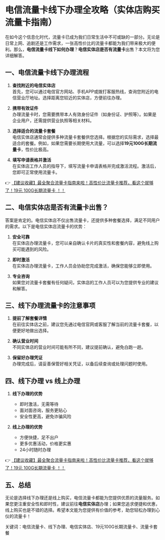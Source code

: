 # 电信流量卡线下办理全攻略（实体店购买流量卡指南）

在如今这个信息化时代，流量卡已成为我们日常生活中不可或缺的一部分。无论是日常上网、追剧还是工作需求，一张高性价比的流量卡都能为我们带来极大的便利。那么，**电信流量卡线下如何办理**？**电信实体店是否有流量卡**出售？本文将为您详细解答。

## 一、电信流量卡线下办理流程

1. **查找附近的电信实体店**  
   首先，您可以通过电信官方网站、手机APP或拨打客服热线，查询您附近的电信营业厅地址。选择距离您较近的实体店，方便前往办理。

2. **携带有效证件**  
   办理流量卡时，您需要携带本人有效身份证件（如身份证、护照等）。如果是企业用户，还需提供营业执照等相关材料。

3. **选择适合的流量卡套餐**  
   电信实体店通常会提供多种流量卡套餐供您选择。根据您的实际需求，选择最适合的套餐。例如，如果您需要长期使用大流量，可以选择**19元100G长期流量卡**，性价比极高。

4. **填写申请表格并激活**  
   在实体店工作人员的指导下，填写流量卡申请表格并完成激活流程。激活后，您即可正常使用流量卡。

👉 [【建议收藏】最全聚合流量卡指南来啦！高性价比流量卡推荐，看这个就够了！19元 100G长期流量卡 ！！](https://bit.ly/Liuliangka)

## 二、电信实体店是否有流量卡出售？

答案是肯定的。电信实体店不仅出售流量卡，还提供多种套餐选择，满足不同用户的需求。以下是电信实体店流量卡的优势：

1. **安全可靠**  
   在实体店办理流量卡，您可以亲自确认卡片的真实性和套餐内容，避免线上购买可能遇到的风险。

2. **即时激活**  
   在实体店办理流量卡，工作人员会协助您完成激活，确保您能够立即使用。

3. **专业咨询**  
   如果您对流量卡套餐有任何疑问，实体店的工作人员可以为您提供专业的建议和解答。

## 三、线下办理流量卡的注意事项

1. **提前了解套餐详情**  
   在前往实体店之前，建议您先通过电信官网或客服了解当前的流量卡套餐，以便更好地做出选择。

2. **确认营业时间**  
   不同实体店的营业时间可能有所不同，建议提前确认，避免白跑一趟。

3. **保留好办理凭证**  
   办理完成后，请妥善保管好相关凭证，以备后续查询或处理问题时使用。

## 四、线下办理 vs 线上办理

1. **线下办理的优势**  
   - 即时激活，无需等待  
   - 面对面咨询，服务更贴心  
   - 安全性更高，避免诈骗风险

2. **线上办理的优势**  
   - 方便快捷，足不出户  
   - 更多优惠活动，价格更实惠  
   - 24小时随时办理

👉 [【建议收藏】最全聚合流量卡指南来啦！高性价比流量卡推荐，看这个就够了！19元 100G长期流量卡 ！！](https://bit.ly/Liuliangka)

## 五、总结

无论是选择线下办理还是线上购买，电信流量卡都能为您提供优质的流量服务。如果您更注重安全性和即时性，建议前往**电信实体店**办理；如果您追求便捷和优惠，线上购买也是不错的选择。希望本文能为您提供有价值的参考，助您轻松办理到心仪的流量卡！

关键词：电信流量卡、线下办理、电信实体店、19元100G长期流量卡、流量卡套餐